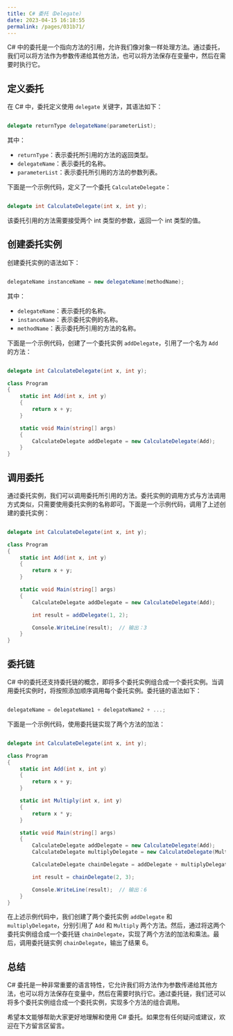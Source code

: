 ```yaml
---
title: C# 委托（Delegate）
date: 2023-04-15 16:18:55
permalink: /pages/031b71/
---
```


C# 中的委托是一个指向方法的引用，允许我们像对象一样处理方法。通过委托，我们可以将方法作为参数传递给其他方法，也可以将方法保存在变量中，然后在需要时执行它。
## 定义委托

在 C# 中，委托定义使用 `delegate` 关键字，其语法如下：

```csharp

delegate returnType delegateName(parameterList);
```



其中： 
- `returnType`：表示委托所引用的方法的返回类型。 
- `delegateName`：表示委托的名称。 
- `parameterList`：表示委托所引用的方法的参数列表。

下面是一个示例代码，定义了一个委托 `CalculateDelegate`：

```csharp

delegate int CalculateDelegate(int x, int y);
```



该委托引用的方法需要接受两个 int 类型的参数，返回一个 int 类型的值。
## 创建委托实例

创建委托实例的语法如下：

```csharp

delegateName instanceName = new delegateName(methodName);
```



其中： 
- `delegateName`：表示委托的名称。 
- `instanceName`：表示委托实例的名称。 
- `methodName`：表示委托所引用的方法的名称。

下面是一个示例代码，创建了一个委托实例 `addDelegate`，引用了一个名为 `Add` 的方法：

```csharp

delegate int CalculateDelegate(int x, int y);

class Program
{
    static int Add(int x, int y)
    {
        return x + y;
    }

    static void Main(string[] args)
    {
        CalculateDelegate addDelegate = new CalculateDelegate(Add);
    }
}
```


## 调用委托

通过委托实例，我们可以调用委托所引用的方法。委托实例的调用方式与方法调用方式类似，只需要使用委托实例的名称即可。下面是一个示例代码，调用了上述创建的委托实例：

```csharp

delegate int CalculateDelegate(int x, int y);

class Program
{
    static int Add(int x, int y)
    {
        return x + y;
    }

    static void Main(string[] args)
    {
        CalculateDelegate addDelegate = new CalculateDelegate(Add);

        int result = addDelegate(1, 2);

        Console.WriteLine(result);  // 输出：3
    }
}
```


## 委托链

C# 中的委托还支持委托链的概念，即将多个委托实例组合成一个委托实例。当调用委托实例时，将按照添加顺序调用每个委托实例。委托链的语法如下：

```csharp

delegateName = delegateName1 + delegateName2 + ...;
```



下面是一个示例代码，使用委托链实现了两个方法的加法：

```csharp

delegate int CalculateDelegate(int x, int y);

class Program
{
    static int Add(int x, int y)
    {
        return x + y;
    }

    static int Multiply(int x, int y)
    {
        return x * y;
    }

    static void Main(string[] args)
    {
        CalculateDelegate addDelegate = new CalculateDelegate(Add);
        CalculateDelegate multiplyDelegate = new CalculateDelegate(Multiply);

        CalculateDelegate chainDelegate = addDelegate + multiplyDelegate;

        int result = chainDelegate(2, 3);

        Console.WriteLine(result);  // 输出：6
    }
}
```



在上述示例代码中，我们创建了两个委托实例 `addDelegate` 和 `multiplyDelegate`，分别引用了 `Add` 和 `Multiply` 两个方法。然后，通过将这两个委托实例组合成一个委托链 `chainDelegate`，实现了两个方法的加法和乘法。最后，调用委托链实例 `chainDelegate`，输出了结果 6。
## 总结

C# 委托是一种非常重要的语言特性，它允许我们将方法作为参数传递给其他方法，也可以将方法保存在变量中，然后在需要时执行它。通过委托链，我们还可以将多个委托实例组合成一个委托实例，实现多个方法的组合调用。

希望本文能够帮助大家更好地理解和使用 C# 委托。如果您有任何疑问或建议，欢迎在下方留言区留言。
